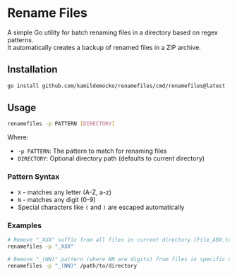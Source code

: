 # Rename Files

A simple Go utility for batch renaming files in a directory based on regex patterns.  
It automatically creates a backup of renamed files in a ZIP archive.

## Installation

```bash
go install github.com/kamildemocko/renamefiles/cmd/renamefiles@latest
```

## Usage

```bash
renamefiles -p PATTERN [DIRECTORY]
```

Where:
- `-p PATTERN`: The pattern to match for renaming files
- `DIRECTORY`: Optional directory path (defaults to current directory)

### Pattern Syntax
- `X` - matches any letter (A-Z, a-z)
- `N` - matches any digit (0-9)
- Special characters like `(` and `)` are escaped automatically

### Examples

```bash
# Remove "_XXX" suffix from all files in current directory (File_ABX.txt -> File.txt)
renamefiles -p "_XXX"

# Remove "_(NN)" pattern (where NN are digits) from files in specific directory (File_22.txt -> File.txt)
renamefiles -p "_(NN)" /path/to/directory
```
